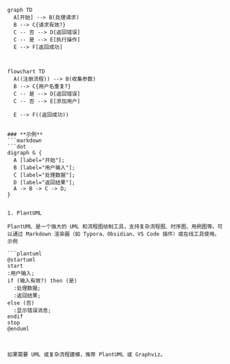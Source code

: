 
```mermaid  graph TD ：从上到下（Top to Down）的流程图。
graph TD
  A[开始] --> B(处理请求)
  B --> C{请求有效?}
  C -- 否 --> D[返回错误]
  C -- 是 --> E[执行操作]
  E --> F[返回成功]



flowchart TD
  A((注册流程)) --> B(收集参数)
  B --> C{用户名重复?}
  C -- 是 --> D[返回错误]
  C -- 否 --> E[添加用户]
  
  E --> F((返回成功))


### **示例**
```markdown
```dot
digraph G {
  A [label="开始"];
  B [label="用户输入"];
  C [label="处理数据"];
  D [label="返回结果"];
  A -> B -> C -> D;
}


1. PlantUML

PlantUML 是一个强大的 UML 和流程图绘制工具，支持复杂流程图、时序图、用例图等。可以通过 Markdown 渲染器（如 Typora、Obsidian、VS Code 插件）或在线工具使用。
示例

```plantuml
@startuml
start
:用户输入;
if (输入有效?) then (是)
  :处理数据;
  :返回结果;
else (否)
  :显示错误消息;
endif
stop
@enduml



如果需要 UML 或复杂流程建模，推荐 PlantUML 或 Graphviz。